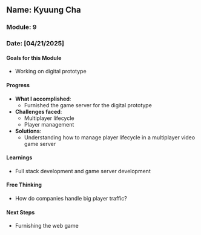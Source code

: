 <!-- Markdown Docs: https://docs.github.com/en/get-started/writing-on-github/getting-started-with-writing-and-formatting-on-github/basic-writing-and-formatting-syntax -->
## Name: Kyuung Cha
### Module: 9

<!-- Repeat the below as needed-->
### Date: [04/21/2025]

#### Goals for this Module
- Working on digital prototype

#### Progress
- **What I accomplished**:
  - Furnished the game server for the digital prototype
- **Challenges faced**:
  - Multiplayer lifecycle
  - Player management
- **Solutions**:
  - Understanding how to manage player lifecycle in a multiplayer video game server

#### Learnings
- Full stack development and game server development

#### Free Thinking
- How do companies handle big player traffic?

#### Next Steps
- Furnishing the web game
